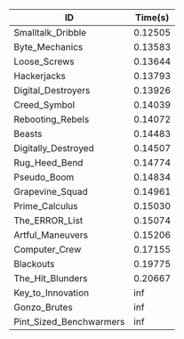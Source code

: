 |ID|Time(s)|
|-|-|
|Smalltalk_Dribble|0.12505|
|Byte_Mechanics|0.13583|
|Loose_Screws|0.13644|
|Hackerjacks|0.13793|
|Digital_Destroyers|0.13926|
|Creed_Symbol|0.14039|
|Rebooting_Rebels|0.14072|
|Beasts|0.14483|
|Digitally_Destroyed|0.14507|
|Rug_Heed_Bend|0.14774|
|Pseudo_Boom|0.14834|
|Grapevine_Squad|0.14961|
|Prime_Calculus|0.15030|
|The_ERROR_List|0.15074|
|Artful_Maneuvers|0.15206|
|Computer_Crew|0.17155|
|Blackouts|0.19775|
|The_Hit_Blunders|0.20667|
|Key_to_Innovation|inf|
|Gonzo_Brutes|inf|
|Pint_Sized_Benchwarmers|inf|
